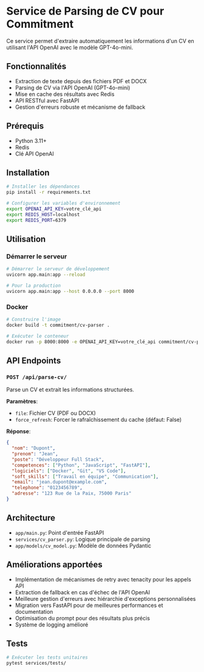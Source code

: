 # Service de Parsing de CV pour Commitment

Ce service permet d'extraire automatiquement les informations d'un CV en utilisant l'API OpenAI avec le modèle GPT-4o-mini.

## Fonctionnalités

- Extraction de texte depuis des fichiers PDF et DOCX
- Parsing de CV via l'API OpenAI (GPT-4o-mini)
- Mise en cache des résultats avec Redis
- API RESTful avec FastAPI
- Gestion d'erreurs robuste et mécanisme de fallback

## Prérequis

- Python 3.11+
- Redis
- Clé API OpenAI

## Installation

```bash
# Installer les dépendances
pip install -r requirements.txt

# Configurer les variables d'environnement
export OPENAI_API_KEY=votre_clé_api
export REDIS_HOST=localhost
export REDIS_PORT=6379
```

## Utilisation

### Démarrer le serveur

```bash
# Démarrer le serveur de développement
uvicorn app.main:app --reload

# Pour la production
uvicorn app.main:app --host 0.0.0.0 --port 8000
```

### Docker

```bash
# Construire l'image
docker build -t commitment/cv-parser .

# Exécuter le conteneur
docker run -p 8000:8000 -e OPENAI_API_KEY=votre_clé_api commitment/cv-parser
```

## API Endpoints

### `POST /api/parse-cv/`

Parse un CV et extrait les informations structurées.

**Paramètres**:
- `file`: Fichier CV (PDF ou DOCX)
- `force_refresh`: Forcer le rafraîchissement du cache (défaut: False)

**Réponse**:
```json
{
  "nom": "Dupont",
  "prenom": "Jean",
  "poste": "Développeur Full Stack",
  "competences": ["Python", "JavaScript", "FastAPI"],
  "logiciels": ["Docker", "Git", "VS Code"],
  "soft_skills": ["Travail en équipe", "Communication"],
  "email": "jean.dupont@example.com",
  "telephone": "0123456789",
  "adresse": "123 Rue de la Paix, 75000 Paris"
}
```

## Architecture

- `app/main.py`: Point d'entrée FastAPI
- `services/cv_parser.py`: Logique principale de parsing
- `app/models/cv_model.py`: Modèle de données Pydantic

## Améliorations apportées

- Implémentation de mécanismes de retry avec tenacity pour les appels API
- Extraction de fallback en cas d'échec de l'API OpenAI
- Meilleure gestion d'erreurs avec hiérarchie d'exceptions personnalisées
- Migration vers FastAPI pour de meilleures performances et documentation
- Optimisation du prompt pour des résultats plus précis
- Système de logging amélioré

## Tests

```bash
# Exécuter les tests unitaires
pytest services/tests/
```
